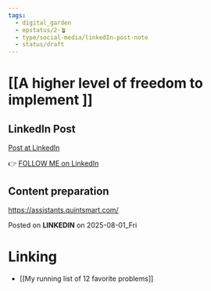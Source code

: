 ```yaml
---
tags:
  - digital_garden
  - epstatus/2-🪴
  - type/social-media/linkedIn-post-note
  - status/draft
---
```

# [[A higher level of freedom to implement ]]
## LinkedIn Post
[Post at LinkedIn]()
  

👉 [FOLLOW ME on LinkedIn](https://www.linkedin.com/comm/mynetwork/discovery-see-all?usecase=PEOPLE_FOLLOWS&followMember=sebastiankamilli)

## Content preparation

https://assistants.quintsmart.com/



Posted on **LINKEDIN** on 2025-08-01_Fri
# Linking
+ [[My running list of 12 favorite problems]]